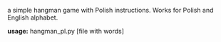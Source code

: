 a simple hangman game with Polish instructions. Works for Polish and English alphabet.




<b>usage:</b>
hangman_pl.py [file with words]
